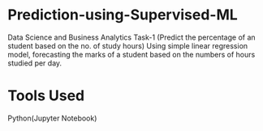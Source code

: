 # Prediction-using-Supervised-ML
Data Science and Business Analytics Task-1 (Predict the percentage of an student based on the no. of study hours) 
Using simple linear regression model, forecasting the marks of a student based on the numbers of hours studied per day. 
# Tools Used
Python(Jupyter Notebook)

